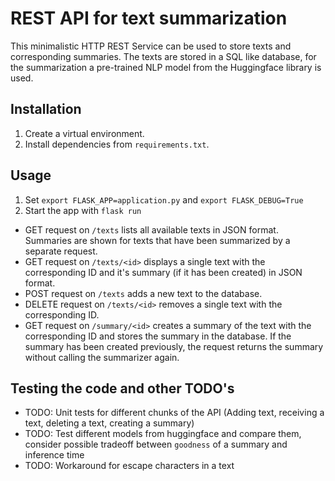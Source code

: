 # REST API for text summarization

This minimalistic HTTP REST Service can be used to store texts and corresponding summaries. The texts are stored in a SQL like database, for the summarization a pre-trained NLP model from the Huggingface library is used.

## Installation
1. Create a virtual environment.
2. Install dependencies from `requirements.txt`.


## Usage
1. Set `export FLASK_APP=application.py` and `export FLASK_DEBUG=True`
2. Start the app with `flask run`

- GET request on `/texts` lists all available texts in JSON format. Summaries are shown for texts that have been summarized by a separate request.
- GET request on `/texts/<id>` displays a single text with the corresponding ID and it's summary (if it has been created) in JSON format.
- POST request on `/texts` adds a new text to the database.
- DELETE request on `/texts/<id>` removes a single text with the corresponding ID.
- GET request on `/summary/<id>` creates a summary of the text with the corresponding ID and stores the summary in the database. If the summary has been created previously, the request returns the summary without calling the summarizer again.

## Testing the code and other TODO's
- TODO: Unit tests for different chunks of the API (Adding text, receiving a text, deleting a text, creating a summary)
- TODO: Test different models from huggingface and compare them, consider possible tradeoff between `goodness` of a summary and inference time
- TODO: Workaround for escape characters in a text
